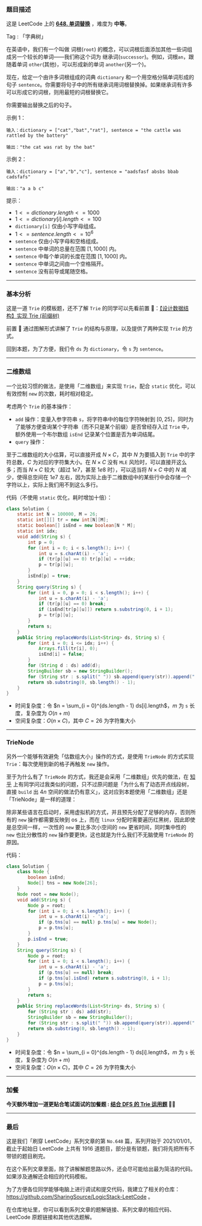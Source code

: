 ### 题目描述

这是 LeetCode 上的 **[648. 单词替换](https://leetcode.cn/problems/replace-words/solution/by-ac_oier-jecf/)** ，难度为 **中等**。

Tag : 「字典树」



在英语中，我们有一个叫做 词根(`root`) 的概念，可以词根后面添加其他一些词组成另一个较长的单词——我们称这个词为 继承词(`successor`)。例如，词根`an`，跟随着单词 `other`(其他)，可以形成新的单词 `another`(另一个)。

现在，给定一个由许多词根组成的词典 `dictionary` 和一个用空格分隔单词形成的句子 `sentence`。你需要将句子中的所有继承词用词根替换掉。如果继承词有许多可以形成它的词根，则用最短的词根替换它。

你需要输出替换之后的句子。

示例 1：
```
输入：dictionary = ["cat","bat","rat"], sentence = "the cattle was rattled by the battery"

输出："the cat was rat by the bat"
```
示例 2：
```
输入：dictionary = ["a","b","c"], sentence = "aadsfasf absbs bbab cadsfafs"

输出："a a b c"
```

提示：
* $1 <= dictionary.length <= 1000$
* $1 <= dictionary[i].length <= 100$
* `dictionary[i]` 仅由小写字母组成。
* $1 <= sentence.length <= 10^6$
* `sentence` 仅由小写字母和空格组成。
* `sentence` 中单词的总量在范围 $[1, 1000]$ 内。
* `sentence` 中每个单词的长度在范围 $[1, 1000]$ 内。
* `sentence` 中单词之间由一个空格隔开。
* `sentence` 没有前导或尾随空格。

---

### 基本分析

这是一道 `Trie` 的模板题，还不了解 `Trie` 的同学可以先看前置 🧀：[【设计数据结构】实现 Trie (前缀树)
](https://mp.weixin.qq.com/s?__biz=MzU4NDE3MTEyMA==&mid=2247488490&idx=1&sn=db2998cb0e5f08684ee1b6009b974089)

前置 🧀 通过图解形式讲解了 `Trie` 的结构与原理，以及提供了两种实现 `Trie` 的方式。

回到本题，为了方便，我们令 `ds` 为 `dictionary`，令 `s` 为 `sentence`。

---

### 二维数组 

一个比较习惯的做法，是使用「二维数组」来实现 `Trie`，配合 `static` 优化，可以有效控制 `new` 的次数，耗时相对稳定。

考虑两个 `Trie` 的基本操作：

* `add` 操作：变量入参字符串 `s`，将字符串中的每位字符映射到 $[0, 25]$，同时为了能够方便查询某个字符串（而不只是某个前缀）是否曾经存入过 `Trie` 中，额外使用一个布尔数组 `isEnd` 记录某个位置是否为单词结尾。
* `query` 操作：

至于二维数组的大小估算，可以直接开成 $N \times C$，其中 $N$ 为要插入到 `Trie` 中的字符总数，$C$ 为对应的字符集大小。在 $N \times C$ 没有 `MLE` 风险时，可以直接开这么多；而当 $N \times C$ 较大（超过 $1e7$，甚至 $1e8$ 时），可以适当将 $N \times C$ 中的 $N$ 减少，使得总空间在 $1e7$ 左右，因为实际上由于二维数组中的某些行中会存储一个字符以上，实际上我们用不到这么多行。

代码（不使用 `static` 优化，耗时增加十倍）：
```Java
class Solution {
    static int N = 100000, M = 26;
    static int[][] tr = new int[N][M];
    static boolean[] isEnd = new boolean[N * M];
    static int idx;
    void add(String s) {
        int p = 0;
        for (int i = 0; i < s.length(); i++) {
            int u = s.charAt(i) - 'a';
            if (tr[p][u] == 0) tr[p][u] = ++idx;
            p = tr[p][u];
        }
        isEnd[p] = true;
    }
    String query(String s) {
        for (int i = 0, p = 0; i < s.length(); i++) {
            int u = s.charAt(i) - 'a';
            if (tr[p][u] == 0) break;
            if (isEnd[tr[p][u]]) return s.substring(0, i + 1);
            p = tr[p][u];
        }
        return s;
    }
    public String replaceWords(List<String> ds, String s) {
        for (int i = 0; i <= idx; i++) {
            Arrays.fill(tr[i], 0);
            isEnd[i] = false;
        }
        for (String d : ds) add(d);
        StringBuilder sb = new StringBuilder();
        for (String str : s.split(" ")) sb.append(query(str)).append(" ");
        return sb.substring(0, sb.length() - 1);
    }
}
```
* 时间复杂度：令 $n = \sum_{i = 0}^{ds.length - 1} ds[i].length$，$m$ 为 `s` 长度，复杂度为 $O(n + m)$
* 空间复杂度：$O(n \times C)$，其中 $C = 26$ 为字符集大小

---

### TrieNode

另外一个能够有效避免「估数组大小」操作的方式，是使用 `TrieNode` 的方式实现 `Trie`：每次使用到新的格子再触发 `new` 操作。

至于为什么有了 `TrieNode` 的方式，我还是会采用「二维数组」优先的做法，在 [知乎](https://zhuanlan.zhihu.com/p/531180364) 上有同学问过我类似的问题，只不过原问题是「为什么有了动态开点线段树，直接 `build` 出 $4n$ 空间的做法仍有意义」，这对应到本题使用「二维数组」还是「TrieNode」是一样的道理：

除非某些语言在启动时，采用虚拟机的方式，并且预先分配了足够的内存，否则所有的 `new` 操作都需要反映到 os 上，而在 `linux` 分配时需要遍历红黑树，因此即使是总空间一样，一次性的 `new` 要比多次小空间的 `new` 更省时间，同时集中性的 `new` 也比分散性的 `new` 操作要更快，这也就是为什么我们不无脑使用 `TrieNode` 的原因。

代码：
```Java
class Solution {
    class Node {
        boolean isEnd;
        Node[] tns = new Node[26];
    }
    Node root = new Node();
    void add(String s) {
        Node p = root;
        for (int i = 0; i < s.length(); i++) {
            int u = s.charAt(i) - 'a';
            if (p.tns[u] == null) p.tns[u] = new Node();
            p = p.tns[u];
        }
        p.isEnd = true;
    }
    String query(String s) {
        Node p = root;
        for (int i = 0; i < s.length(); i++) {
            int u = s.charAt(i) - 'a';
            if (p.tns[u] == null) break;
            if (p.tns[u].isEnd) return s.substring(0, i + 1);
            p = p.tns[u];
        }
        return s;
    }
    public String replaceWords(List<String> ds, String s) {
        for (String str : ds) add(str);
        StringBuilder sb = new StringBuilder();
        for (String str : s.split(" ")) sb.append(query(str)).append(" ");
        return sb.substring(0, sb.length() - 1);
    }
}
```
* 时间复杂度：令 $n = \sum_{i = 0}^{ds.length - 1} ds[i].length$，$m$ 为 `s` 长度，复杂度为 $O(n + m)$
* 空间复杂度：$O(n \times C)$，其中 $C = 26$ 为字符集大小

---

### 加餐

**今天额外增加一道更贴合笔试面试的加餐题 : [结合 DFS 的 Trie 运用题](https://mp.weixin.qq.com/s?__biz=MzU4NDE3MTEyMA==&mid=2247492188&idx=1&sn=a1436d1ffe2b8200a36c3196ca1c7ed1) 🎉🎉**

---

### 最后

这是我们「刷穿 LeetCode」系列文章的第 `No.648` 篇，系列开始于 2021/01/01，截止于起始日 LeetCode 上共有 1916 道题目，部分是有锁题，我们将先把所有不带锁的题目刷完。

在这个系列文章里面，除了讲解解题思路以外，还会尽可能给出最为简洁的代码。如果涉及通解还会相应的代码模板。

为了方便各位同学能够电脑上进行调试和提交代码，我建立了相关的仓库：https://github.com/SharingSource/LogicStack-LeetCode 。

在仓库地址里，你可以看到系列文章的题解链接、系列文章的相应代码、LeetCode 原题链接和其他优选题解。

